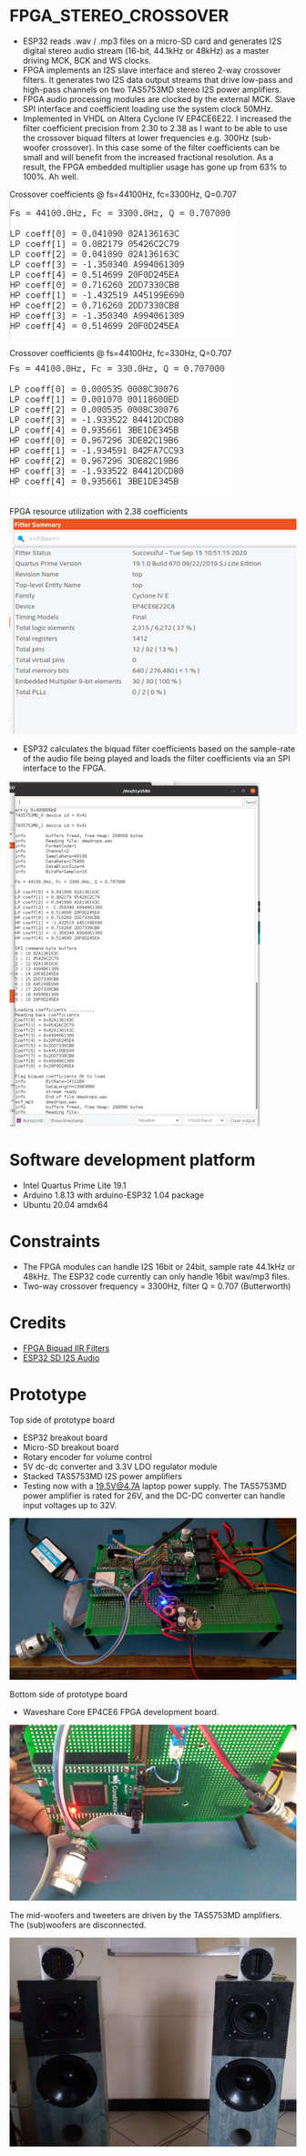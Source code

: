 # FPGA_STEREO_CROSSOVER

* ESP32 reads .wav / .mp3 files on a micro-SD card and generates I2S digital stereo audio stream (16-bit, 44.1kHz or 48kHz) as
a master driving MCK, BCK and WS clocks.
* FPGA implements an I2S slave interface and stereo 2-way crossover filters. It generates two I2S data output streams that drive low-pass and 
high-pass channels on two TAS5753MD stereo I2S power amplifiers. 
* FPGA audio processing modules are clocked by the external MCK. Slave SPI interface and coefficient loading use the system clock 50MHz.
* Implemented in VHDL on Altera Cyclone IV EP4CE6E22. I increased the filter coefficient precision from 2.30 to 2.38 as I want to
be able to use the crossover biquad filters at lower frequencies e.g. 300Hz (sub-woofer crossover). 
In this case some of the filter coefficients can be small 
and will benefit from the increased fractional resolution. 
As a result, the FPGA embedded multiplier usage has gone up from 63% to 100%. Ah well.

Crossover coefficients @ fs=44100Hz, fc=3300Hz, Q=0.707
<img src="xover_3300Hz.png" />

Crossover coefficients @ fs=44100Hz, fc=330Hz, Q=0.707
<img src="xover_330Hz.png" />

FPGA resource utilization with 2.38 coefficients
<img src="fpga_resource_usage.png" />

* ESP32 calculates the biquad filter coefficients based on the sample-rate of the audio file being played and loads
the filter coefficients via an SPI interface to the FPGA.

<img src="load_coeffs.png" />

# Software development platform

* Intel Quartus Prime Lite 19.1
* Arduino 1.8.13 with arduino-ESP32 1.04 package
* Ubuntu 20.04 amdx64 

# Constraints

* The FPGA modules can handle I2S 16bit or 24bit, sample rate 44.1kHz or 48kHz. The ESP32 code currently can only
handle 16bit wav/mp3 files.
* Two-way crossover frequency = 3300Hz, filter Q = 0.707 (Butterworth)

# Credits

* [FPGA Biquad IIR Filters](https://www.youtube.com/watch?v=eE6Qwv997cs)
* [ESP32 SD I2S Audio](https://github.com/schreibfaul1/ESP32-audioI2S)

# Prototype

Top side of prototype board 
* ESP32 breakout board
* Micro-SD breakout board
* Rotary encoder for volume control
* 5V dc-dc converter and 3.3V LDO regulator module
* Stacked TAS5753MD I2S power amplifiers
* Testing now with a 19.5V@4.7A laptop power supply. The TAS5753MD power amplifier is rated for 26V, and the 
DC-DC converter can handle input voltages up to 32V.

<img src="prototype_esp32_tas5753md.jpg" />

Bottom side of prototype board 
* Waveshare Core EP4CE6 FPGA development board.

<img src="prototype_fpga.jpg" />

The mid-woofers and tweeters are driven by the TAS5753MD amplifiers. The (sub)woofers are disconnected.

<img src="prototype_speakers.jpg" />



